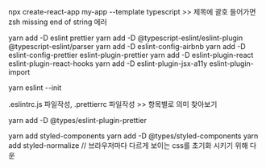 npx create-react-app my-app --template typescript  >> 제목에 괄호 들어가면 zsh missing end of string 에러

yarn add -D eslint prettier
yarn add -D @typescript-eslint/eslint-plugin @typescript-eslint/parser
yarn add -D eslint-config-airbnb
yarn add -D eslint-config-prettier eslint-plugin-prettier
yarn add -D eslint-plugin-react eslint-plugin-react-hooks
yarn add -D eslint-plugin-jsx-a11y eslint-plugin-import

yarn eslint --init

.eslintrc.js 파일작성, .prettierrc 파일작성 >> 항목별로 의미 찾아보기

yarn add -D @types/eslint-plugin-prettier 

yarn add styled-components
yarn add -D @types/styled-components
yarn add styled-normalize // 브라우저마다 다르게 보이는 css를 초기화 시키기 위해 다운
